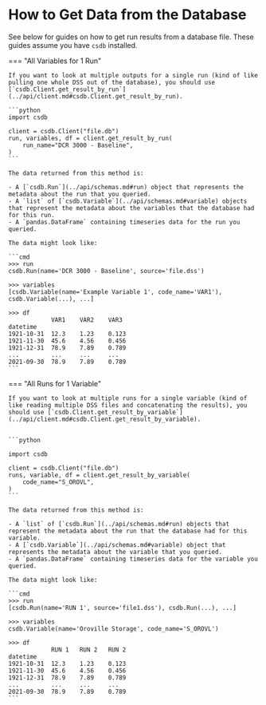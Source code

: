 # How to Get Data from the Database

See below for guides on how to get run results from a database file. These guides assume you have `csdb` installed.

=== "All Variables for 1 Run"

    If you want to look at multiple outputs for a single run (kind of like pulling one whole DSS out of the database), you should use [`csdb.Client.get_result_by_run`](../api/client.md#csdb.Client.get_result_by_run).

    ```python
    import csdb

    client = csdb.Client("file.db")
    run, variables, df = client.get_result_by_run(
        run_name="DCR 3000 - Baseline",
    )
    ```

    The data returned from this method is:

    - A [`csdb.Run`](../api/schemas.md#run) object that represents the metadata about the run that you queried.
    - A `list` of [`csdb.Variable`](../api/schemas.md#variable) objects that represent the metadata about the variables that the database had for this run.
    - A `pandas.DataFrame` containing timeseries data for the run you queried.

    The data might look like:

    ```cmd
    >>> run
    csdb.Run(name='DCR 3000 - Baseline', source='file.dss')

    >>> variables
    [csdb.Variable(name='Example Variable 1', code_name='VAR1'), csdb.Variable(...), ...]

    >>> df
                VAR1    VAR2    VAR3
    datetime
    1921-10-31  12.3    1.23    0.123
    1921-11-30  45.6    4.56    0.456
    1921-12-31  78.9    7.89    0.789
    ...         ...     ...     ...
    2021-09-30  78.9    7.89    0.789
    ```

=== "All Runs for 1 Variable"

    If you want to look at multiple runs for a single variable (kind of like reading multiple DSS files and concatenating the results), you should use [`csdb.Client.get_result_by_variable`](../api/client.md#csdb.Client.get_result_by_variable).


    ```python

    import csdb

    client = csdb.Client("file.db")
    runs, variable, df = client.get_result_by_variable(
        code_name="S_OROVL",
    )
    ```

    The data returned from this method is:

    - A `list` of [`csdb.Run`](../api/schemas.md#run) objects that represent the metadata about the run that the database had for this variable.
    - A [`csdb.Variable`](../api/schemas.md#variable) object that represents the metadata about the variable that you queried.
    - A `pandas.DataFrame` containing timeseries data for the variable you queried.

    The data might look like:

    ```cmd
    >>> run
    [csdb.Run(name='RUN 1', source='file1.dss'), csdb.Run(...), ...]

    >>> variables
    csdb.Variable(name='Oroville Storage', code_name='S_OROVL')

    >>> df
                RUN 1   RUN 2   RUN 2
    datetime
    1921-10-31  12.3    1.23    0.123
    1921-11-30  45.6    4.56    0.456
    1921-12-31  78.9    7.89    0.789
    ...         ...     ...     ...
    2021-09-30  78.9    7.89    0.789
    ```
